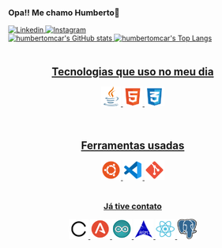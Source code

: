 ### Opa!! Me chamo Humberto🦵
<div style="display: inline-block;" margin-bottom = 50>
    <a href="www.linkedin.com/in/humberto-carneiro-674927235"><img alt="Linkedin" src="https://www.svgrepo.com/show/448234/linkedin.svg" width = 40</a>
    <a href="https://www.instagram.com/humberto.carneiro0/"><img alt="Instagram" src="https://www.svgrepo.com/show/452229/instagram-1.svg" width = 40</a>
</div>
<br>
<div align= "start">
    <img alt="humbertomcar's GitHub stats" src="https://github-readme-stats.vercel.app/api?username=humbertomcar&theme=onedark">
    <img alt="humbertomcar's Top Langs" src="https://github-readme-stats.vercel.app/api/top-langs/?username=humbertomcar&hide_progress=true" align= "top">
</div>

<div style="display: inline_block; text-align: center"><br>
    <h2>Tecnologias que uso no meu dia</h2>
    <img alt="java" src="./images/java-svgrepo-com.svg" width = 40 style="align_items:">
    <img alt="HTML" src="./images/html-5-svgrepo-com.svg" width = 40>
    <img alt="CSS" src="./images/css-3-svgrepo-com.svg" width = 40>
</div>
<br>
<br>
<div style="display: inline_block; text-align: center">
    <h2>Ferramentas usadas</h2>
    <img alt="Ubuntu" src="./images/ubuntu-svgrepo-com.svg" width = 40>
    <img alt="Vscode" src="./images/vscode-svgrepo-com.svg" width = 40>
    <img alt="Git" src="./images/git-svgrepo-com.svg" width = 40>
</div>
<br>
<div style="display: inline_block; text-align: center">
    <h3>Já tive contato</h3>
    <img alt="C" src="./images/c-svgrepo-com.svg" width = 40>
    <img alt="antlr" src="./images/antlr-svgrepo-com.svg" width = 40>
    <img alt="arduino" src="./images/arduino-svgrepo-com.svg" width = 40>
    <img alt="Assembly" src="./images/assembly-svgrepo-com.svg" width = 40>
    <img alt="React Native" src="./images/react-svgrepo-com.svg" width = 40>
    <img alt="PostGreSQL" src="./images/postgresql-svgrepo-com.svg" width = 40>
</div>
